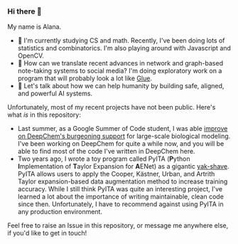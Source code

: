 ### Hi there 👋

My name is Alana.

- 🌱 I'm currently studying CS and math. Recently, I've been doing lots of statistics and combinatorics. I'm also playing around with Javascript and OpenCV.
- 🔭 How can we translate recent advances in network and graph-based note-taking systems to social media? I'm doing exploratory work on a program that will probably look a lot like [Glue](https://a9.io/glue-comic/).
- 💬 Let's talk about how we can help humanity by building safe, aligned, and powerful AI systems.

Unfortunately, most of my recent projects have not been public. Here's what *is* in this repository:

- Last summer, as a Google Summer of Code student, I was able [improve on DeepChem's burgeoning support](https://forum.deepchem.io/t/google-summer-of-code-2021-large-scale-protein-modeling-in-deepchem/507/2) for large-scale biological modeling. I've been working on DeepChem for quite a while now, and you will be able to find most of the code I've written in DeepChem here.
- Two years ago, I wrote a toy program called PyITA (**P**ython **I**mplementation of **T**aylor Expansion for **A**ENet) as a gigantic [yak-shave](https://sketchplanations.com/yak-shaving). PyITA allows users to apply the Cooper, Kästner, Urban, and Artrith Taylor expansion-based data augmentation method to increase training accuracy. While I still think PyITA was quite an interesting project, I've learned a lot about the importance of writing maintainable, clean code since then. Unfortunately, I have to recommend against using PyITA in any production environment.

Feel free to raise an Issue in this repository, or message me anywhere else, if you'd like to get in touch!
